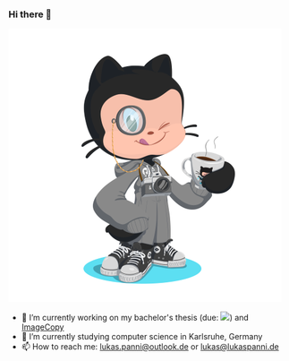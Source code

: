 ### Hi there 👋

![Octocat](/octocat.png)

- 🔭 I’m currently working on my bachelor's thesis (due: ![](https://img.shields.io/date/1630360500?color=g)) and [ImageCopy](https://github.com/lukaspanni/ImageCopy)
- 🌱 I’m currently studying computer science in Karlsruhe, Germany 
- 📫 How to reach me: [lukas.panni@outlook.de](mailto:lukas.panni@outlook.de) or [lukas@lukaspanni.de](mailto:lukas@lukaspanni.de)
